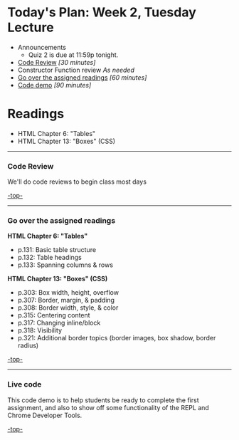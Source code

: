 <a id="top"></a>
# Today's Plan: Week 2, Tuesday Lecture

- Announcements
  - Quiz 2 is due at 11:59p tonight.
- [Code Review](#codereview) *[30 minutes]*
- Constructor Function review *As needed*
- [Go over the assigned readings](#readings) *[60 minutes]*
- [Code demo](#code) *[90 minutes]*

# Readings

- HTML Chapter 6: "Tables"
- HTML Chapter 13: "Boxes" (CSS)

---

<a id="codereview"></a>
### Code Review

We'll do code reviews to begin class most days

[-top-](#top)

---

<a id="readings"></a>
### Go over the assigned readings

**HTML Chapter 6: "Tables"**

- p.131: Basic table structure
- p.132: Table headings
- p.133: Spanning columns & rows

**HTML Chapter 13: "Boxes" (CSS)**

- p.303: Box width, height, overflow
- p.307: Border, margin, & padding
- p.308: Border width, style, & color
- p.315: Centering content
- p.317: Changing inline/block
- p.318: Visibility
- p.321: Additional border topics (border images, box shadow, border radius)

[-top-](#top)

---

<a id="code"></a>
### Live code

This code demo is to help students be ready to complete the first assignment, and also to show off some functionality of the REPL and Chrome Developer Tools.

[-top-](#top)

